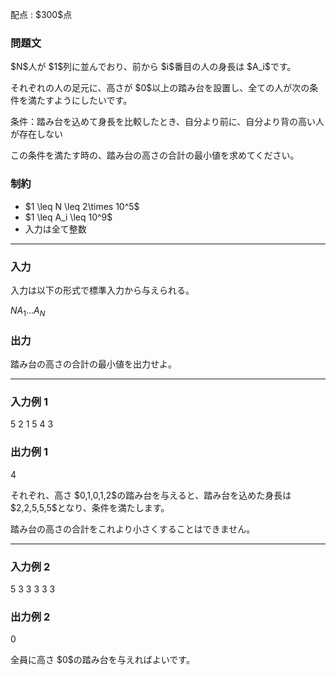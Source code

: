 
<div>

<span>

<span>

<p>
配点 : $300$点
</p>

<div>

<section>

### **問題文**

<p>
$N$人が $1$列に並んでおり、前から $i$番目の人の身長は $A_i$です。
</p>

<p>
それぞれの人の足元に、高さが $0$以上の踏み台を設置し、全ての人が次の条件を満たすようにしたいです。
</p>

<p>
条件：踏み台を込めて身長を比較したとき、自分より前に、自分より背の高い人が存在しない
</p>

<p>
この条件を満たす時の、踏み台の高さの合計の最小値を求めてください。
</p>

</section>

</div>

<div>

<section>

### **制約**

<ul>

<li>
$1 \leq N \leq 2\times 10^5$
</li>

<li>
$1 \leq A_i \leq 10^9$
</li>

<li>
入力は全て整数
</li>

</ul>

</section>

</div>

---

<div>

<div>

<section>

### **入力**

<p>
入力は以下の形式で標準入力から与えられる。
</p>

<div>

$N$$A_1$$\ldots$$A_N$
</div>

</section>

</div>

<div>

<section>

### **出力**

<p>
踏み台の高さの合計の最小値を出力せよ。
</p>

</section>

</div>

</div>

---

<div>

<section>

### **入力例 1**

<div>

5
2 1 5 4 3

</div>

</section>

</div>

<div>

<section>

### **出力例 1**

<div>

4

</div>

<p>
それぞれ、高さ $0,1,0,1,2$の踏み台を与えると、踏み台を込めた身長は $2,2,5,5,5$となり、条件を満たします。
</p>

<p>
踏み台の高さの合計をこれより小さくすることはできません。
</p>

</section>

</div>

---

<div>

<section>

### **入力例 2**

<div>

5
3 3 3 3 3

</div>

</section>

</div>

<div>

<section>

### **出力例 2**

<div>

0

</div>

<p>
全員に高さ $0$の踏み台を与えればよいです。
</p>

</section>

</div>

</span>

</span>

</div>
